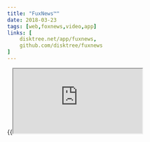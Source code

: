 ```yaml
---
title: "FuxNews™"
date: 2018-03-23
tags: [web,foxnews,video,app]
links: [
	disktree.net/app/fuxnews,
	github.com/disktree/fuxnews
]
---
```

{{<iframe src="https://disktree.net/app/fuxnews">}}
